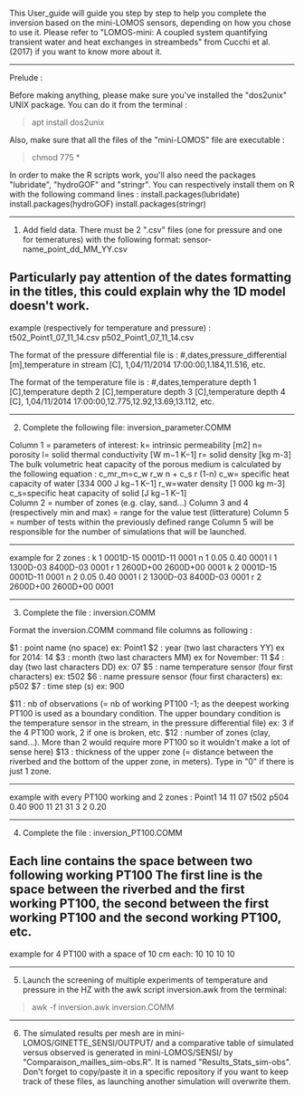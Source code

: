 This User_guide will guide you step by step to help you complete the inversion based on the mini-LOMOS sensors, depending on how you chose to use it. 
Please refer to "LOMOS-mini: A coupled system quantifying transient water and heat exchanges in streambeds" from Cucchi et al. (2017) if you want to know more about it.
_____________________________________________________________________________________________________________________________

Prelude :

Before making anything, please make sure you've installed the "dos2unix" UNIX package. You can do it from the terminal :
> apt install dos2unix

Also, make sure that all the files of the "mini-LOMOS" file are executable :
> chmod 775 *

In order to make the R scripts work, you'll also need the packages "lubridate", "hydroGOF" and "stringr".
You can respectively install them on R with the following command lines :
install.packages(lubridate)
install.packages(hydroGOF)
install.packages(stringr)
_____________________________________________________________________________________________________________________________
1) Add field data. There must be 2 ".csv" files (one for pressure and one for temeratures) with the following format: sensor-name_point_dd_MM_YY.csv
 
Particularly pay attention of the dates formatting in the titles, this could explain why the 1D model doesn't work.
-------------------------------------
example (respectively for temperature and pressure) :
t502_Point1_07_11_14.csv
p502_Point1_07_11_14.csv

The format of the pressure differential file is :
#,dates,pressure_differential [m],temperature in stream [C],
1,04/11/2014 17:00:00,1.184,11.516,
etc.

The format of the temperature file is :
#,dates,temperature depth 1 [C],temperature depth 2 [C],temperature depth 3 [C],temperature depth 4 [C],
1,04/11/2014 17:00:00,12.775,12.92,13.69,13.112,
etc.
_____________________________________________________________________________________________________________________________
2) Complete the following file: inversion_parameter.COMM

Column 1 = parameters of interest:
k= intrinsic permeability [m2]
n= porosity 
l= solid thermal conductivity [W m−1 K−1]
r= solid density [kg m-3]
The bulk volumetric heat capacity of the porous medium is calculated  by the following equation :
c_mr_m=c_w r_w n + c_s r (1-n)
c_w= specific heat capacity of water [334 000 J kg−1 K−1]
r_w=water density [1 000 kg m-3] 
c_s=specific heat capacity of solid [J kg−1 K−1]  
Column 2 = number of zones (e.g. clay, sand...)
Column 3 and 4 (respectively min and max) = range for the value test (litterature)
Column 5 = number of tests within the previously defined range
Column 5 will be responsible for the number of simulations that will be launched.

-----------------------------------
example for 2 zones :
k 1 0001D-15 0001D-11 0001
n 1 0.05 0.40 0001
l 1 1300D-03 8400D-03 0001
r 1 2600D+00 2600D+00  0001
k 2 0001D-15 0001D-11 0001
n 2 0.05 0.40 0001
l 2 1300D-03 8400D-03 0001
r 2 2600D+00 2600D+00  0001
_____________________________________________________________________________________________________________________________

3) Complete the file : inversion.COMM

Format the inversion.COMM command file columns as following :

 $1 : point name (no space) ex: Point1
 $2 : year (two last characters YY) ex for 2014: 14 
 $3 : month (two last characters MM) ex for November: 11 
 $4 : day (two last characters DD) ex: 07 
 $5 : name temperature sensor (four first characters) ex: t502
 $6 : name pressure sensor (four first characters) ex: p502
 $7 : time step (s) ex: 900



 $11 : nb of observations (= nb of working PT100 -1; as the deepest working PT100 is used as a boundary condition. The upper boundary condition is the temperature sensor in the stream, in the pressure differential file) ex: 3 if the 4 PT100 work, 2 if one is broken, etc.
 $12 : number of zones (clay, sand...). More than 2 would require more PT100 so it wouldn't make a lot of sense here)
 $13 : thickness of the upper zone (= distance between the riverbed and the bottom of the upper zone, in meters). Type in "0" if there is just 1 zone.

------------------------------------
example with every PT100 working and 2 zones :
Point1 14 11 07 t502 p504 0.40 900 11 21 31 3 2 0.20
_____________________________________________________________________________________________________________________________

4) Complete the file : inversion_PT100.COMM

Each line contains the space between two following working PT100
The first line is the space between the riverbed and the first working PT100, the second between the first working PT100 and the second working PT100, etc.
------------------------------------
example for 4 PT100 with a space of 10 cm each:
10
10
10
10
_____________________________________________________________________________________________________________________________

5) Launch the screening of multiple experiments of temperature and pressure in the HZ with the awk script inversion.awk from the terminal:
> awk -f inversion.awk inversion.COMM
_____________________________________________________________________________________________________________________________

6) The simulated results per mesh are in mini-LOMOS/GINETTE_SENSI/OUTPUT/ and a comparative table of simulated versus observed is generated in mini-LOMOS/SENSI/ by "Comparaison_mailles_sim-obs.R". It is named "Results_Stats_sim-obs".
Don't forget to copy/paste it in a specific repository if you want to keep track of these files, as launching another simulation will overwrite them.


